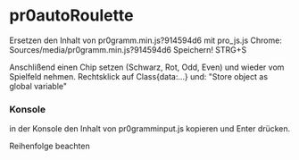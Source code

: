 # pr0autoRoulette

Ersetzen den Inhalt von pr0gramm.min.js?914594d6 mit pro_js.js 
Chrome:
Sources/media/pr0gramm.min.js?914594d6
Speichern! STRG+S

Anschlißend einen Chip setzen (Schwarz, Rot, Odd, Even) und wieder vom Spielfeld nehmen.
Rechtsklick auf Class{data:...} und:
  "Store object as global variable"
 

### Konsole

in der Konsole den Inhalt von pr0gramminput.js kopieren und Enter drücken.

Reihenfolge beachten
